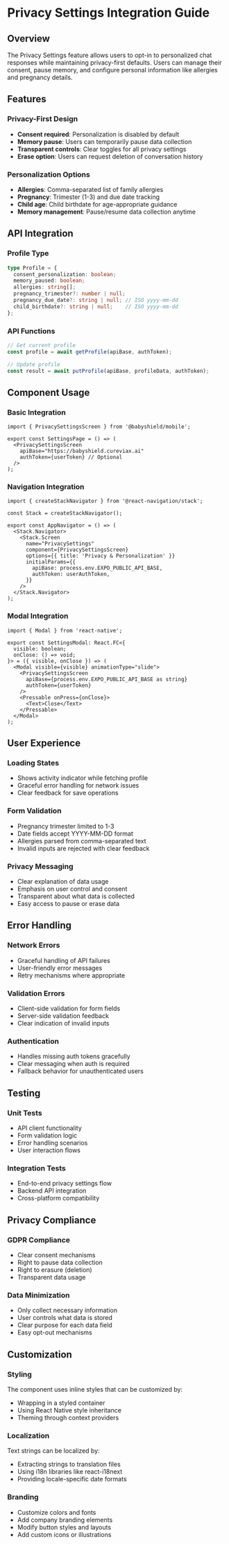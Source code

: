 # Privacy Settings Integration Guide

## Overview

The Privacy Settings feature allows users to opt-in to personalized chat responses while maintaining privacy-first defaults. Users can manage their consent, pause memory, and configure personal information like allergies and pregnancy details.

## Features

### Privacy-First Design
- **Consent required**: Personalization is disabled by default
- **Memory pause**: Users can temporarily pause data collection
- **Transparent controls**: Clear toggles for all privacy settings
- **Erase option**: Users can request deletion of conversation history

### Personalization Options
- **Allergies**: Comma-separated list of family allergies
- **Pregnancy**: Trimester (1-3) and due date tracking
- **Child age**: Child birthdate for age-appropriate guidance
- **Memory management**: Pause/resume data collection anytime

## API Integration

### Profile Type
```typescript
type Profile = {
  consent_personalization: boolean;
  memory_paused: boolean;
  allergies: string[];
  pregnancy_trimester?: number | null;
  pregnancy_due_date?: string | null; // ISO yyyy-mm-dd
  child_birthdate?: string | null;    // ISO yyyy-mm-dd
};
```

### API Functions
```typescript
// Get current profile
const profile = await getProfile(apiBase, authToken);

// Update profile
const result = await putProfile(apiBase, profileData, authToken);
```

## Component Usage

### Basic Integration
```tsx
import { PrivacySettingsScreen } from '@babyshield/mobile';

export const SettingsPage = () => (
  <PrivacySettingsScreen 
    apiBase="https://babyshield.cureviax.ai"
    authToken={userToken} // Optional
  />
);
```

### Navigation Integration
```tsx
import { createStackNavigator } from '@react-navigation/stack';

const Stack = createStackNavigator();

export const AppNavigator = () => (
  <Stack.Navigator>
    <Stack.Screen 
      name="PrivacySettings" 
      component={PrivacySettingsScreen}
      options={{ title: 'Privacy & Personalization' }}
      initialParams={{
        apiBase: process.env.EXPO_PUBLIC_API_BASE,
        authToken: userAuthToken,
      }}
    />
  </Stack.Navigator>
);
```

### Modal Integration
```tsx
import { Modal } from 'react-native';

export const SettingsModal: React.FC<{
  visible: boolean;
  onClose: () => void;
}> = ({ visible, onClose }) => (
  <Modal visible={visible} animationType="slide">
    <PrivacySettingsScreen 
      apiBase={process.env.EXPO_PUBLIC_API_BASE as string}
      authToken={userToken}
    />
    <Pressable onPress={onClose}>
      <Text>Close</Text>
    </Pressable>
  </Modal>
);
```

## User Experience

### Loading States
- Shows activity indicator while fetching profile
- Graceful error handling for network issues
- Clear feedback for save operations

### Form Validation
- Pregnancy trimester limited to 1-3
- Date fields accept YYYY-MM-DD format
- Allergies parsed from comma-separated text
- Invalid inputs are rejected with clear feedback

### Privacy Messaging
- Clear explanation of data usage
- Emphasis on user control and consent
- Transparent about what data is collected
- Easy access to pause or erase data

## Error Handling

### Network Errors
- Graceful handling of API failures
- User-friendly error messages
- Retry mechanisms where appropriate

### Validation Errors
- Client-side validation for form fields
- Server-side validation feedback
- Clear indication of invalid inputs

### Authentication
- Handles missing auth tokens gracefully
- Clear messaging when auth is required
- Fallback behavior for unauthenticated users

## Testing

### Unit Tests
- API client functionality
- Form validation logic
- Error handling scenarios
- User interaction flows

### Integration Tests
- End-to-end privacy settings flow
- Backend API integration
- Cross-platform compatibility

## Privacy Compliance

### GDPR Compliance
- Clear consent mechanisms
- Right to pause data collection
- Right to erasure (deletion)
- Transparent data usage

### Data Minimization
- Only collect necessary information
- User controls what data is stored
- Clear purpose for each data field
- Easy opt-out mechanisms

## Customization

### Styling
The component uses inline styles that can be customized by:
- Wrapping in a styled container
- Using React Native style inheritance
- Theming through context providers

### Localization
Text strings can be localized by:
- Extracting strings to translation files
- Using i18n libraries like react-i18next
- Providing locale-specific date formats

### Branding
- Customize colors and fonts
- Add company branding elements
- Modify button styles and layouts
- Add custom icons or illustrations
